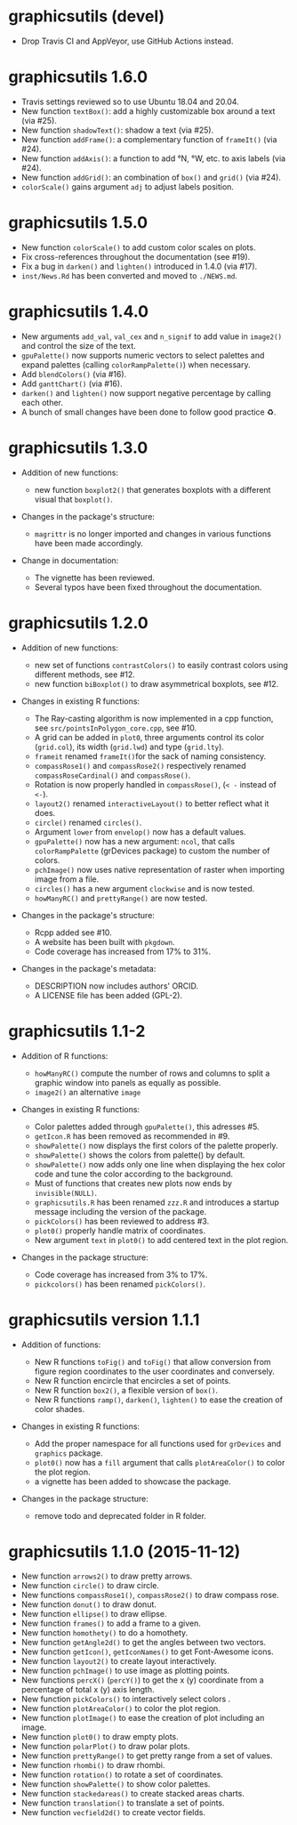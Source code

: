 # graphicsutils (devel)

* Drop Travis CI and AppVeyor, use GitHub Actions instead.


# graphicsutils 1.6.0 

* Travis settings reviewed so to use Ubuntu 18.04 and 20.04. 
* New function `textBox()`: add a highly customizable box around a text (via #25).
* New function `shadowText()`: shadow a text (via #25).
* New function `addFrame()`: a complementary function of `frameIt()` (via #24).
* New function `addAxis()`: a function to add °N, °W, etc. to axis labels (via #24).
* New function `addGrid()`: an combination of `box()` and `grid()` (via #24).
* `colorScale()` gains argument `adj` to adjust labels position.


# graphicsutils 1.5.0

* New function `colorScale()` to add custom color scales on plots.
* Fix cross-references throughout the documentation (see #19).
* Fix a bug in `darken()` and `lighten()` introduced in 1.4.0 (via #17).
* `inst/News.Rd` has been converted and moved to `./NEWS.md`.


# graphicsutils 1.4.0

* New arguments `add_val`, `val_cex` and `n_signif` to add value in `image2()` and control the size of the text.
* `gpuPalette()` now supports numeric vectors to select palettes and expand palettes (calling `colorRampPalette()`) when necessary.
* Add `blendColors()` (via #16).
* Add `ganttChart()` (via #16).
* `darken()` and `lighten()` now support negative percentage by calling each other.
* A bunch of small changes have been done to follow good practice :recycle:.


# graphicsutils 1.3.0

* Addition of new functions:
  * new function `boxplot2()` that generates boxplots with a different visual that `boxplot()`.

* Changes in the package's structure:
    * `magrittr` is no longer imported and changes in various functions have been made accordingly.

* Change in documentation:
  * The vignette has been reviewed.
  * Several typos have been fixed throughout the documentation.


# graphicsutils 1.2.0

* Addition of new functions:
  * new set of functions `contrastColors()` to easily contrast colors using different methods, see #12.
  * new function `biBoxplot()` to draw asymmetrical boxplots, see #12.

* Changes in existing R functions:
  * The Ray-casting algorithm is now implemented in a cpp function, see `src/pointsInPolygon_core.cpp`, see #10.
  * A grid can be added in `plot0`, three arguments control its color (`grid.col`), its width (`grid.lwd`) and type (`grid.lty`).
  * `frameit` renamed `frameIt()`for the sack of naming consistency.
  * `compassRose1()` and `compassRose2()` respectively renamed `compassRoseCardinal()` and `compassRose()`.
  * Rotation is now properly handled in `compassRose()`, (`< -` instead of `<-`).
  * `layout2()` renamed `interactiveLayout()` to better reflect what it does.
  * `circle()` renamed `circles()`.
  * Argument `lower` from `envelop()` now has a default values.
  * `gpuPalette()` now has a new argument: `ncol`, that calls `colorRampPalette` (grDevices package) to custom the number of colors.
  * `pchImage()` now uses native representation of raster when importing image from a file.
  * `circles()` has a new argument `clockwise` and is now tested.
  * `howManyRC()` and `prettyRange()` are now tested.

* Changes in the package's structure:
  * Rcpp added see #10.
  * A website has been built with `pkgdown`.
  * Code coverage has increased from 17\% to 31\%.

* Changes in the package's metadata:
  * DESCRIPTION now includes authors' ORCID.
  * A LICENSE file has been added (GPL-2).


# graphicsutils 1.1-2

* Addition of R functions:
  * `howManyRC()` compute the number of rows and columns to split a graphic window into panels as equally as possible.
  * `image2()` an alternative `image`

* Changes in existing R functions:
  * Color palettes added through `gpuPalette()`, this adresses #5.
  * `getIcon.R` has been removed as recommended in #9.
  * `showPalette()` now displays the first colors of the palette properly.
  * `showPalette()` shows the colors from palette() by default.
  * `showPalette()` now adds only one line when displaying the hex color code and tune the color according to the background.
  * Must of functions that creates new plots now ends by `invisible(NULL)`.
  * `graphicsutils.R` has been renamed `zzz.R` and introduces a
      startup message including the version of the package.
  * `pickColors()` has been reviewed to address #3.
  * `plot0()` properly handle matrix of coordinates.
  * New argument `text` in `plot0()` to add centered text in the plot region.

* Changes in the package structure:
  * Code coverage has increased from 3\% to 17\%.
  * `pickcolors()` has been renamed `pickColors()`.



# graphicsutils version 1.1.1

* Addition of functions:
  * New R functions `toFig()` and `toFig()` that allow conversion from figure
    region coordinates to the user coordinates and conversely.
  * New R function encircle that encircles a set of points.
  * New R function `box2()`, a flexible version of `box()`.
  * New R functions `ramp()`, `darken()`, `lighten()` to ease the creation of color shades.

* Changes in existing R functions:
  * Add the proper namespace for all functions used for `grDevices`
    and `graphics` package.
  * `plot0()` now has a `fill` argument that calls `plotAreaColor()` to color
    the plot region.
  * a vignette has been added to showcase the package.

* Changes in the package structure:
  * remove todo and deprecated folder in R folder.


# graphicsutils 1.1.0 (2015-11-12)

* New function `arrows2()` to draw pretty arrows.
* New function `circle()` to draw circle.
* New functions `compassRose1()`, `compassRose2()` to draw compass rose.
* New function `donut()` to draw donut.
* New function `ellipse()` to draw ellipse.
* New function `frames()` to add a frame to a given.
* New function `homothety()` to do a homothety.
* New function `getAngle2d()` to get the angles between two vectors.
* New function `getIcon()`, `getIconNames()` to get Font-Awesome icons.
* New function `layout2()` to create layout interactively.
* New function `pchImage()` to use image as plotting points.
* New functions `percX()` (`percY()`) to get the x (y) coordinate from a
  percentage of total x (y) axis length.
* New function `pickColors()` to interactively select colors .
* New function `plotAreaColor()` to color the plot region.
* New function `plotImage()` to ease the creation of plot including an image.
* New function `plot0()` to draw empty plots.
* New function `polarPlot()` to draw polar plots.
* New function `prettyRange()` to get pretty range from a set of values.
* New function `rhombi()` to draw rhombi.
* New function `rotation()` to rotate a set of coordinates.
* New function `showPalette()` to show color palettes.
* New function `stackedareas()` to create stacked areas charts.
* New function `translation()` to translate a set of points.
* New function `vecfield2d()` to create vector fields.
